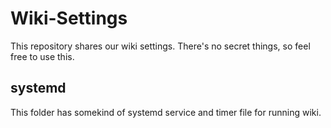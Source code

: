 Wiki-Settings
=============
This repository shares our wiki settings. There's no secret things, so feel free to use this.

systemd
-------
This folder has somekind of systemd service and timer file for running wiki.
